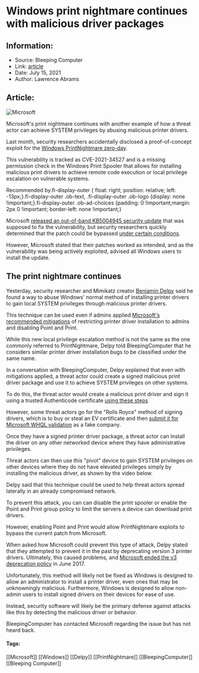 # Windows print nightmare continues with malicious driver packages
### 

## Information:
+ Source: Bleeping Computer
+ Link: [article](https://www.bleepingcomputer.com/news/microsoft/windows-print-nightmare-continues-with-malicious-driver-packages/)
+ Date: July 15, 2021
+ Author: Lawrence Abrams


## Article:
![Microsoft](https://www.bleepstatic.com/content/hl-images/2021/03/18/microsoft-fire.jpg)


Microsoft's print nightmare continues with another example of how a threat actor can achieve SYSTEM privileges by abusing malicious printer drivers.


Last month, security researchers accidentally disclosed a proof-of-concept exploit for the [Windows PrintNightmare zero-day](https://www.bleepingcomputer.com/news/security/public-windows-printnightmare-0-day-exploit-allows-domain-takeover/).


This vulnerability is tracked as CVE-2021-34527 and is a missing permission check in the Windows Print Spooler that allows for installing malicious print drivers to achieve remote code execution or local privilege escalation on vulnerable systems.


Recommended by.fi-display-outer { float: right; position: relative; left: -13px;}.fi-display-outer .ob-text, .fi-display-outer .ob-logo {display: none !important;}.fi-display-outer .ob-ad-choices {padding: 0 !important;margin: 2px 0 !important; border-left: none !important;}


Microsoft [released an out-of-band KB5004945 security update](https://www.bleepingcomputer.com/news/security/microsoft-pushes-emergency-update-for-windows-printnightmare-zero-day/) that was supposed to fix the vulnerability, but security researchers quickly determined that the patch could be bypassed [under certain conditions](https://www.bleepingcomputer.com/news/microsoft/microsofts-incomplete-printnightmare-patch-fails-to-fix-vulnerability/).


However, Microsoft stated that their patches worked as intended, and as the vulnerability was being actively exploited, advised all Windows users to install the update.


The print nightmare continues
-----------------------------


Yesterday, security researcher and Mimikatz creator [Benjamin Delpy](https://twitter.com/gentilkiwi) said he found a way to abuse Windows' normal method of installing printer drivers to gain local SYSTEM privileges through malicious printer drivers.


This technique can be used even if admins applied [Microsoft's recommended mitigations](http://msrc-blog.microsoft.com/2021/07/08/clarified-guidance-for-cve-2021-34527-windows-print-spooler-vulnerability/) of restricting printer driver installation to admins and disabling Point and Print.



While this new local privilege escalation method is not the same as the one commonly referred to PrintNightmare, Delpy told BleepingComputer that he considers similar printer driver installation bugs to be classified under the same name.


In a conversation with BleepingComputer, Delpy explained that even with mitigations applied, a threat actor could create a signed malicious print driver package and use it to achieve SYSTEM privileges on other systems.


To do this, the threat actor would create a malicious print driver and sign it using a trusted Authenticode certificate [using these steps](https://docs.microsoft.com/en-us/windows-hardware/drivers/develop/signing-a-driver-for-public-release)


However, some threat actors go for the "Rolls Royce" method of signing drivers, which is to buy or steal an EV certificate and then [submit it for Microsoft WHQL validation](https://docs.microsoft.com/en-us/windows-hardware/drivers/dashboard/get-a-code-signing-certificate) as a fake company.


Once they have a signed printer driver package, a threat actor can install the driver on any other networked device where they have administrative privileges.


Threat actors can then use this "pivot" device to gain SYSTEM privileges on other devices where they do not have elevated privileges simply by installing the malicious driver, as shown by the video below.



Delpy said that this technique could be used to help threat actors spread laterally in an already compromised network.


To prevent this attack, you can can disable the print spooler or enable the Point and Print group policy to limit the servers a device can download print drivers.


However, enabling Point and Print would allow PrintNightmare exploits to bypass the current patch from Microsoft.


When asked how Microsoft could prevent this type of attack, Delpy stated that they attempted to prevent it in the past by deprecating version 3 printer drivers. Ultimately, this caused problems, and [Microsoft ended the v3 deprecation policy](https://docs.microsoft.com/en-us/previous-versions/windows/hardware/design/dn705223(v=vs.85)) in June 2017.


Unfortunately, this method will likely not be fixed as Windows is designed to allow an administrator to install a printer driver, even ones that may be unknowningly malicious. Furthermore, Windows is designed to allow non-admin users to install signed drivers on their devices for ease of use. 


Instead, security software will likely be the primary defense against attacks like this by detecting the malicious driver or behavior.


BleepingComputer has contacted Microsoft regarding the issue but has not heard back.




#### Tags:
[[Microsoft]] [[Windows]] [[Delpy]] [[PrintNightmare]] [[BleepingComputer]] [[Bleeping Computer]]
